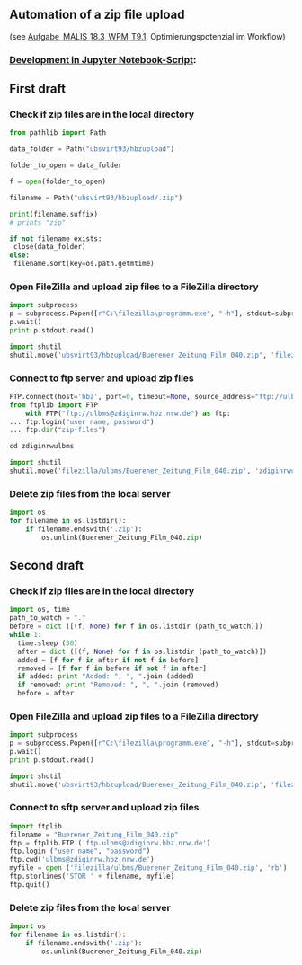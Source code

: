 ## Automation of a zip file upload

(see [Aufgabe_MALIS_18.3_WPM_T9.1](https://github.com/ammendola/Aufgabe_MALIS_18.3_WPM_T9.1), Optimierungspotenzial im Workflow)

### [Development in Jupyter Notebook-Script](http://localhost:8888/notebooks/Aufgabe_MALIS_18.3_WPM_T9.2.ipynb):

## First draft

### Check if zip files are in the local directory


```python
from pathlib import Path
```


```python
data_folder = Path("ubsvirt93/hbzupload")
```


```python
folder_to_open = data_folder
```


```python
f = open(folder_to_open)
```


```python
filename = Path("ubsvirt93/hbzupload/.zip")
```


```python
print(filename.suffix)
# prints "zip"
```


```python
if not filename exists:
 close(data_folder)
else:
 filename.sort(key=os.path.getmtime)
```

### Open FileZilla and upload zip files to a FileZilla directory


```python
import subprocess
p = subprocess.Popen([r"C:\filezilla\programm.exe", "-h"], stdout=subprocess.PIPE)
p.wait()
print p.stdout.read()
```


```python
import shutil
shutil.move('ubsvirt93/hbzupload/Buerener_Zeitung_Film_040.zip', 'filezilla/ulbms/zip')
```

### Connect to ftp server and upload zip files


```python
FTP.connect(host='hbz', port=0, timeout=None, source_address="ftp://ulbms@zdiginrw.hbz.nrw.de")
from ftplib import FTP
    with FTP("ftp://ulbms@zdiginrw.hbz.nrw.de") as ftp:
... ftp.login("user name, password")
... ftp.dir("zip-files")
```


```python
cd zdiginrwulbms
```


```python
import shutil
shutil.move('filezilla/ulbms/Buerener_Zeitung_Film_040.zip', 'zdiginrwulbms/Buerener_Zeitung_Film_040.zip')
```

### Delete zip files from the local server


```python
import os
for filename in os.listdir():
    if filename.endswith('.zip'):
        os.unlink(Buerener_Zeitung_Film_040.zip)
```


## Second draft

### Check if zip files are in the local directory


```python
import os, time
path_to_watch = "."
before = dict ([(f, None) for f in os.listdir (path_to_watch)])
while 1:
  time.sleep (30)
  after = dict ([(f, None) for f in os.listdir (path_to_watch)])
  added = [f for f in after if not f in before]
  removed = [f for f in before if not f in after]
  if added: print "Added: ", ", ".join (added)
  if removed: print "Removed: ", ", ".join (removed)
  before = after
```

### Open FileZilla and upload zip files to a FileZilla directory


```python
import subprocess
p = subprocess.Popen([r"C:\filezilla\programm.exe", "-h"], stdout=subprocess.PIPE)
p.wait()
print p.stdout.read()
```


```python
import shutil
shutil.move('ubsvirt93/hbzupload/Buerener_Zeitung_Film_040.zip', 'filezilla/ulbms/zip')
```

### Connect to sftp server and upload zip files


```python
import ftplib
filename = "Buerener_Zeitung_Film_040.zip"
ftp = ftplib.FTP ('ftp.ulbms@zdiginrw.hbz.nrw.de')
ftp.login ("user name", "password")
ftp.cwd('ulbms@zdiginrw.hbz.nrw.de')
myfile = open ('filezilla/ulbms/Buerener_Zeitung_Film_040.zip', 'rb')
ftp.storlines('STOR ' + filename, myfile)
ftp.quit()
```

### Delete zip files from the local server


```python
import os
for filename in os.listdir():
    if filename.endswith('.zip'):
        os.unlink(Buerener_Zeitung_Film_040.zip)


